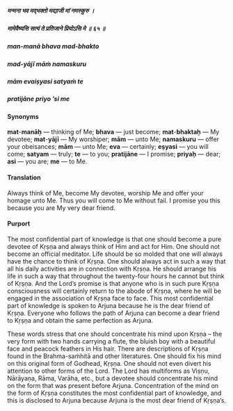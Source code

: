 ##### मन्मना भव मद्भक्तो मद्याजी मां नमस्कुरु ।
##### मामेवैष्यसि सत्यं ते प्रतिजाने प्रियोऽसि मे ॥ ६५ ॥

##### man-manā bhava mad-bhakto
##### mad-yājī māṁ namaskuru
##### mām evaiṣyasi satyaṁ te
##### pratijāne priyo ’si me

#### Synonyms

**mat**-**manāḥ** — thinking of Me; **bhava** — just become; **mat**-**bhaktaḥ** — My devotee; **mat**-**yājī** — My worshiper; **mām** — unto Me; **namaskuru** — offer your obeisances; **mām** — unto Me; **eva** — certainly; **eṣyasi** — you will come; **satyam** — truly; **te** — to you; **pratijāne** — I promise; **priyaḥ** — dear; **asi** — you are; **me** — to Me.

#### Translation

Always think of Me, become My devotee, worship Me and offer your homage unto Me. Thus you will come to Me without fail. I promise you this because you are My very dear friend.

#### Purport

The most confidential part of knowledge is that one should become a pure devotee of Kṛṣṇa and always think of Him and act for Him. One should not become an official meditator. Life should be so molded that one will always have the chance to think of Kṛṣṇa. One should always act in such a way that all his daily activities are in connection with Kṛṣṇa. He should arrange his life in such a way that throughout the twenty-four hours he cannot but think of Kṛṣṇa. And the Lord’s promise is that anyone who is in such pure Kṛṣṇa consciousness will certainly return to the abode of Kṛṣṇa, where he will be engaged in the association of Kṛṣṇa face to face. This most confidential part of knowledge is spoken to Arjuna because he is the dear friend of Kṛṣṇa. Everyone who follows the path of Arjuna can become a dear friend to Kṛṣṇa and obtain the same perfection as Arjuna.

These words stress that one should concentrate his mind upon Kṛṣṇa – the very form with two hands carrying a flute, the bluish boy with a beautiful face and peacock feathers in His hair. There are descriptions of Kṛṣṇa found in the Brahma-saṁhitā and other literatures. One should fix his mind on this original form of Godhead, Kṛṣṇa. One should not even divert his attention to other forms of the Lord. The Lord has multiforms as Viṣṇu, Nārāyaṇa, Rāma, Varāha, etc., but a devotee should concentrate his mind on the form that was present before Arjuna. Concentration of the mind on the form of Kṛṣṇa constitutes the most confidential part of knowledge, and this is disclosed to Arjuna because Arjuna is the most dear friend of Kṛṣṇa’s.